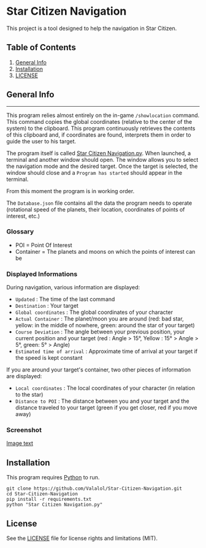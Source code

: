 # Star Citizen Navigation

This project is a tool designed to help the navigation in Star Citizen.


## Table of Contents
1. [General Info](#general-info)
3. [Installation](#installation)
4. [LICENSE](#license)


## General Info
***
This program relies almost entirely on the in-game `/showlocation` command. This command copies the global coordinates (relative to the center of the system) to the clipboard. This program continuously retrieves the contents of this clipboard and, if coordinates are found, interprets them in order to guide the user to his target.

The program itself is called [Star Citizen Navigation.py](Star_Citizen_Navigation.py). When launched, a terminal and another window should open. The window allows you to select the navigation mode and the desired target. Once the target is selected, the window should close and a `Program has started` should appear in the terminal.

From this moment the program is in working order.

The `Database.json` file contains all the data the program needs to operate (rotational speed of the planets, their location, coordinates of points of interest, etc.)

### Glossary 
- POI = Point Of Interest
- Container = The planets and moons on which the points of interest can be

### Displayed Informations
During navigation, various information are displayed:
- `Updated` : The time of the last command
- `Destination` : Your target
- `Global coordinates` : The global coordinates of your character
- `Actual Container` : The planet/moon you are around
       (red: bad star, yellow: in the middle of nowhere, green: around the star of your target)
- `Course Deviation` : The angle between your previous position, your current position and your target
       (red : Angle > 15°, Yellow : 15° > Angle > 5°, green: 5° > Angle)
- `Estimated time of arrival` : Approximate time of arrival at your target if the speed is kept constant

If you are around your target's container, two other pieces of information are displayed:
- `Local coordinates` : The local coordinates of your character (in relation to the star)
- `Distance to POI` : The distance between you and your target and the distance traveled to your target
       (green if you get closer, red if you move away)

### Screenshot
[Image text](Screenshot_1.png)



## Installation

This program requires [Python](https://www.python.org/downloads/) to run.

```
git clone https://github.com/Valalol/Star-Citizen-Navigation.git
cd Star-Citizen-Navigation
pip install -r requirements.txt 
python "Star Citizen Navigation.py"
```


## License

See the [LICENSE](LICENSE.md) file for license rights and limitations (MIT).

